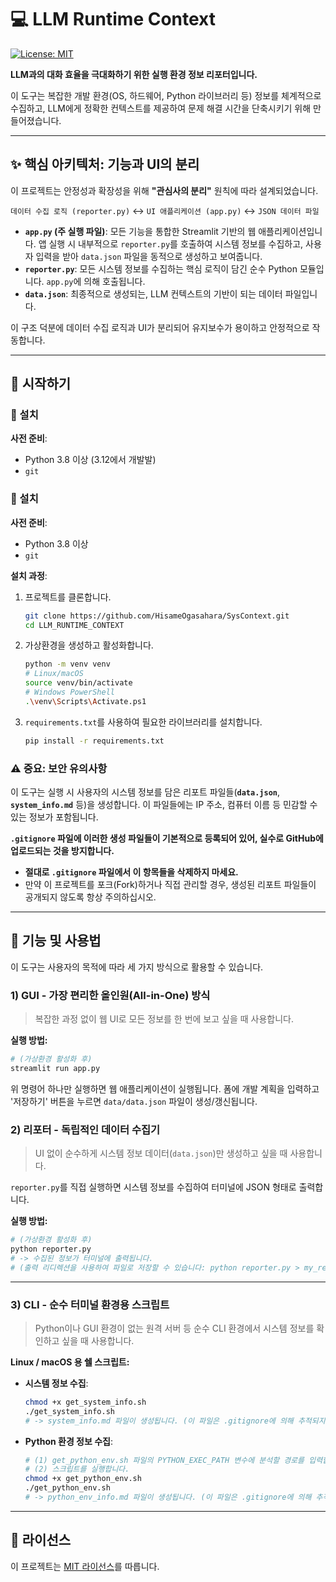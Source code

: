 # 💻 LLM Runtime Context

[![License: MIT](https://img.shields.io/badge/License-MIT-yellow.svg)](https://opensource.org/licenses/MIT)

**LLM과의 대화 효율을 극대화하기 위한 실행 환경 정보 리포터입니다.**

이 도구는 복잡한 개발 환경(OS, 하드웨어, Python 라이브러리 등) 정보를 체계적으로 수집하고, LLM에게 정확한 컨텍스트를 제공하여 문제 해결 시간을 단축시키기 위해 만들어졌습니다.

---

## ✨ 핵심 아키텍처: 기능과 UI의 분리

이 프로젝트는 안정성과 확장성을 위해 **"관심사의 분리"** 원칙에 따라 설계되었습니다.

`데이터 수집 로직 (reporter.py)` ↔ `UI 애플리케이션 (app.py)` ↔ `JSON 데이터 파일`

*   **`app.py` (주 실행 파일)**: 모든 기능을 통합한 Streamlit 기반의 웹 애플리케이션입니다. 앱 실행 시 내부적으로 `reporter.py`를 호출하여 시스템 정보를 수집하고, 사용자 입력을 받아 `data.json` 파일을 동적으로 생성하고 보여줍니다.
*   **`reporter.py`**: 모든 시스템 정보를 수집하는 핵심 로직이 담긴 순수 Python 모듈입니다. `app.py`에 의해 호출됩니다.
*   **`data.json`**: 최종적으로 생성되는, LLM 컨텍스트의 기반이 되는 데이터 파일입니다.

이 구조 덕분에 데이터 수집 로직과 UI가 분리되어 유지보수가 용이하고 안정적으로 작동합니다.

---

## 🚀 시작하기

### 🔧 설치

**사전 준비**:
*   Python 3.8 이상 (3.12에서 개발발)
*   `git`

### 🔧 설치

**사전 준비**:
*   Python 3.8 이상
*   `git`

**설치 과정**:
1.  프로젝트를 클론합니다.
    ```bash
    git clone https://github.com/HisameOgasahara/SysContext.git
    cd LLM_RUNTIME_CONTEXT
    ```
2.  가상환경을 생성하고 활성화합니다.
    ```bash
    python -m venv venv
    # Linux/macOS
    source venv/bin/activate
    # Windows PowerShell
    .\venv\Scripts\Activate.ps1
    ```
3.  `requirements.txt`를 사용하여 필요한 라이브러리를 설치합니다.
    ```bash
    pip install -r requirements.txt
    ```

### ⚠️ 중요: 보안 유의사항

이 도구는 실행 시 사용자의 시스템 정보를 담은 리포트 파일들(**`data.json`**, **`system_info.md`** 등)을 생성합니다. 이 파일들에는 IP 주소, 컴퓨터 이름 등 민감할 수 있는 정보가 포함됩니다.

**`.gitignore` 파일에 이러한 생성 파일들이 기본적으로 등록되어 있어, 실수로 GitHub에 업로드되는 것을 방지합니다.**

- **절대로 `.gitignore` 파일에서 이 항목들을 삭제하지 마세요.**
- 만약 이 프로젝트를 포크(Fork)하거나 직접 관리할 경우, 생성된 리포트 파일들이 공개되지 않도록 항상 주의하십시오.

---

## 📖 기능 및 사용법

이 도구는 사용자의 목적에 따라 세 가지 방식으로 활용할 수 있습니다.

### 1) GUI - 가장 편리한 올인원(All-in-One) 방식

> 복잡한 과정 없이 웹 UI로 모든 정보를 한 번에 보고 싶을 때 사용합니다.

**실행 방법:**
```bash
# (가상환경 활성화 후)
streamlit run app.py
```
위 명령어 하나만 실행하면 웹 애플리케이션이 실행됩니다. 폼에 개발 계획을 입력하고 '저장하기' 버튼을 누르면 `data/data.json` 파일이 생성/갱신됩니다.

### 2) 리포터 - 독립적인 데이터 수집기

> UI 없이 순수하게 시스템 정보 데이터(`data.json`)만 생성하고 싶을 때 사용합니다.

`reporter.py`를 직접 실행하면 시스템 정보를 수집하여 터미널에 JSON 형태로 출력합니다.

**실행 방법:**
```bash
# (가상환경 활성화 후)
python reporter.py
# -> 수집된 정보가 터미널에 출력됩니다.
# (출력 리디렉션을 사용하여 파일로 저장할 수 있습니다: python reporter.py > my_report.json)
```

---

### 3) CLI - 순수 터미널 환경용 스크립트

> Python이나 GUI 환경이 없는 원격 서버 등 순수 CLI 환경에서 시스템 정보를 확인하고 싶을 때 사용합니다.

**Linux / macOS 용 쉘 스크립트:**
*   **시스템 정보 수집**:
    ```bash
    chmod +x get_system_info.sh
    ./get_system_info.sh
    # -> system_info.md 파일이 생성됩니다. (이 파일은 .gitignore에 의해 추적되지 않습니다)
    ```
*   **Python 환경 정보 수집**:
    ```bash
    # (1) get_python_env.sh 파일의 PYTHON_EXEC_PATH 변수에 분석할 경로를 입력합니다.
    # (2) 스크립트를 실행합니다.
    chmod +x get_python_env.sh
    ./get_python_env.sh
    # -> python_env_info.md 파일이 생성됩니다. (이 파일은 .gitignore에 의해 추적되지 않습니다)
    ```

---

## 📝 라이선스

이 프로젝트는 [MIT 라이선스](LICENSE)를 따릅니다.